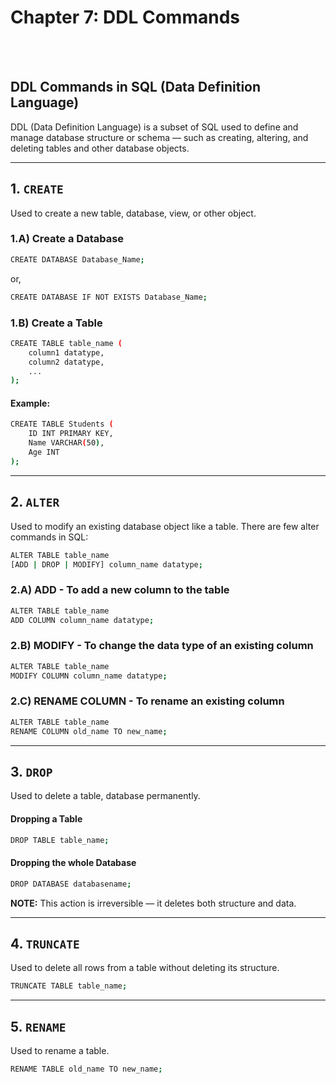 # 
# Chapter 7: DDL Commands
<br>
<br>


## DDL Commands in SQL (Data Definition Language)
DDL (Data Definition Language) is a subset of SQL used to define and manage database structure or schema — such as creating, altering, and deleting tables and other database objects.

---

## 1. `CREATE`
Used to create a new table, database, view, or other object.

### 1.A) Create a Database
```bash
CREATE DATABASE Database_Name;
```
or, 

```bash
CREATE DATABASE IF NOT EXISTS Database_Name;
```

### 1.B) Create a Table
```bash
CREATE TABLE table_name (
    column1 datatype,
    column2 datatype,
    ...
);
```
#### Example:
```bash
CREATE TABLE Students (
    ID INT PRIMARY KEY,
    Name VARCHAR(50),
    Age INT
);
```

---

##  2. `ALTER`
Used to modify an existing database object like a table.
There are few alter commands in SQL:

```bash
ALTER TABLE table_name
[ADD | DROP | MODIFY] column_name datatype;
```
### 2.A) ADD - To add a new column to the table
```bash
ALTER TABLE table_name
ADD COLUMN column_name datatype;
```

### 2.B) MODIFY - To change the data type of an existing column
```bash
ALTER TABLE table_name
MODIFY COLUMN column_name datatype;
```

### 2.C) RENAME COLUMN - To rename an existing column
```bash
ALTER TABLE table_name
RENAME COLUMN old_name TO new_name;
```

---

## 3. `DROP`
Used to delete a table, database permanently.
#### Dropping a Table
```bash
DROP TABLE table_name;
```

#### Dropping the whole Database
```bash
DROP DATABASE databasename;
```

**NOTE:** This action is irreversible — it deletes both structure and data.

---

## 4. `TRUNCATE`
Used to delete all rows from a table without deleting its structure.
```bash
TRUNCATE TABLE table_name;
```

---

## 5. `RENAME`
Used to rename a table.
```bash
RENAME TABLE old_name TO new_name;
```


